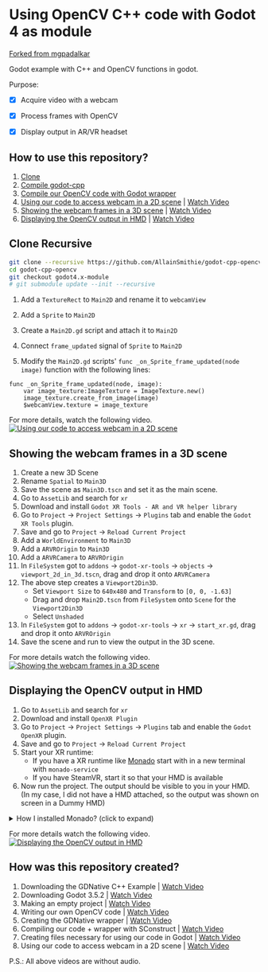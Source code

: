 # Using OpenCV C++ code with Godot 4 as module
[Forked from mgpadalkar](https://github.com/mgpadalkar/godot-cpp-opencv)

Godot example with C++ and OpenCV functions in godot.   

Purpose:   
- [x] Acquire video with a webcam
- [x] Process frames with OpenCV
- [x] Display output in AR/VR headset



## How to use this repository?
1. [Clone](#clone-recursive)
2. [Compile godot-cpp](#compile-godot-cpp)
3. [Compile our OpenCV code with Godot wrapper](#compile-our-opencv-code-with-godot-wrapper)
4. [Using our code to access webcam in a 2D scene](#using-our-code-to-access-webcam-in-a-2d-scene) | [Watch Video](https://www.youtube.com/watch?v=klEPolEk2aA)
5. [Showing the webcam frames in a 3D scene](#showing-the-webcam-frames-in-a-3d-scene) | [Watch Video](https://www.youtube.com/watch?v=_CPhs4S6hZM)
6. [Displaying the OpenCV output in HMD](#displaying-the-opencv-output-in-hmd) | [Watch Video](https://www.youtube.com/watch?v=34rrUbCTPwg)

## Clone Recursive
```bash
git clone --recursive https://github.com/AllainSmithie/godot-cpp-opencv.git
cd godot-cpp-opencv
git checkout godot4.x-module
# git submodule update --init --recursive
```

1. Add a `TextureRect` to `Main2D` and rename it to `webcamView`
2. Add a `Sprite` to `Main2D`

4. Create a `Main2D.gd` script and attach it to `Main2D`
5. Connect `frame_updated` signal of `Sprite` to `Main2D`
6. Modify the `Main2D.gd` scripts' `func _on_Sprite_frame_updated(node image)` function with the following lines:
```gdscript
func _on_Sprite_frame_updated(node, image):
	var image_texture:ImageTexture = ImageTexture.new()
	image_texture.create_from_image(image)
	$webcamView.texture = image_texture
```

For more details, watch the following video.   
[![Using our code to access webcam in a 2D scene](https://img.youtube.com/vi/klEPolEk2aA/0.jpg)](https://www.youtube.com/watch?v=klEPolEk2aA)

## Showing the webcam frames in a 3D scene

1. Create a new 3D Scene
2. Rename `Spatial` to `Main3D`
3. Save the scene as `Main3D.tscn` and set it as the main scene.
4. Go to `AssetLib` and search for `xr`
5. Download and install `Godot XR Tools - AR and VR helper library`
6. Go to `Project` -> `Project Settings` -> `Plugins` tab and enable the `Godot XR Tools` plugin.
7. Save and go to `Project` -> `Reload Current Project`
8. Add a `WorldEnvironment` to `Main3D`
9. Add a `ARVROrigin` to `Main3D`
10. Add a `ARVRCamera` to `ARVROrigin`
11. In `FileSystem` got to `addons` -> `godot-xr-tools` -> `objects` -> `viewport_2d_in_3d.tscn`, drag and drop it onto `ARVRCamera`
12. The above step creates a `Viewport2Din3D`.
    - Set `Viewport Size` to `640x480` and `Transform` to `[0, 0, -1.63]`
    - Drag and drop `Main2D.tscn` from `FileSystem` onto `Scene` for the `Viewport2Din3D`
    - Select `Unshaded`
14. In `FileSystem` got to `addons` -> `godot-xr-tools` -> `xr` -> `start_xr.gd`, drag and drop it onto `ARVROrigin`
15. Save the scene and run to view the output in the 3D scene.

For more details watch the following video.   
[![Showing the webcam frames in a 3D scene](https://img.youtube.com/vi/_CPhs4S6hZM/0.jpg)](https://www.youtube.com/watch?v=_CPhs4S6hZM)


## Displaying the OpenCV output in HMD

1. Go to `AssetLib` and search for `xr`
2. Download and install `OpenXR Plugin`
3. Go to `Project` -> `Project Settings` -> `Plugins` tab and enable the `Godot OpenXR` plugin.
4. Save and go to `Project` -> `Reload Current Project`
5. Start your XR runtime:
   - If you have a XR runtime like [Monado](https://monado.freedesktop.org/) start with in a new terminal with `monado-service`
   - If you have SteamVR, start it so that your HMD is available
6. Now run the project. The output should be visible to you in your HMD.    
   (In my case, I did not have a HMD attached, so the output was shown on screen in a Dummy HMD)

<details>
	<summary>How I installed Monado? (click to expand)</summary>
	
	# the following should be sufficient
	sudo add-apt-repository ppa:monado-xr/monado
	sudo apt-get update
	sudo apt-get install libopenxr-loader1 libopenxr-dev libopenxr1-monado
	sudo apt-get install xr-hardware libopenxr-utils openxr-layer-apidump monado-cli monado-gui
	
	# if you need to build from source, see https://monado.freedesktop.org/getting-started.html#monado-installation
	sudo apt-get install build-essential cmake libgl1-mesa-dev libvulkan-dev libx11-xcb-dev libxcb-dri2-0-dev libxcb-glx0-dev libxcb-icccm4-dev libxcb-keysyms1-dev libxcb-randr0-dev libxrandr-dev libxxf86vm-dev mesa-common-dev
	
	# to run cretain demos on https://gitlab.freedesktop.org/monado/demos, you may also need the following
	sudo apt-get install libsdl2-dev
	sudo apt-get install libglm-dev
	sudo apt-get install glslang-tools

</details>	
	
For more details watch the following video.  
[![Displaying the OpenCV output in HMD](https://img.youtube.com/vi/34rrUbCTPwg/0.jpg)](https://www.youtube.com/watch?v=34rrUbCTPwg)



## How was this repository created?
1. Downloading the GDNative C++ Example | [Watch Video](https://www.youtube.com/watch?v=J4fD2DpdZFY)
2. Downloading Godot 3.5.2 | [Watch Video](https://www.youtube.com/watch?v=uGxEqEZcE34)
3. Making an empty project | [Watch Video](https://www.youtube.com/watch?v=O7mk8gXt0SQ)
4. Writing our own OpenCV code | [Watch Video](https://www.youtube.com/watch?v=fTQO1rdPL2A)
5. Creating the GDNative wrapper | [Watch Video](https://www.youtube.com/watch?v=xmIunfSEQps)
6. Compiling our code + wrapper with SConstruct | [Watch Video](https://www.youtube.com/watch?v=pSwlfsST6oc)
7. Creating files necessary for using our code in Godot | [Watch Video](https://www.youtube.com/watch?v=cGgGFl-IFkk)
8. Using our code to access webcam in a 2D scene | [Watch Video](https://www.youtube.com/watch?v=klEPolEk2aA)
	
P.S.: All above videos are without audio.
